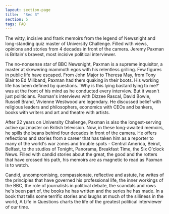 ```yaml
---
layout: section-page
title:  "Sec 3"
section: 5
tags: FAQ
---
```


The witty, incisive and frank memoirs from the legend of Newsnight and long-standing quiz master of University Challenge. Filled with views, opinions and stories from 4 decades in front of the camera. Jeremy Paxman is Britain's bravest, most incisive political interviewer. 


The no-nonsense star of BBC Newsnight, Paxman is a supreme inquisitor, a master at skewering mammoth egos with his relentless grilling. Few figures in public life have escaped. From John Major to Theresa May, from Tony Blair to Ed Miliband, Paxman had them quaking in their boots. His working life has been defined by questions. 'Why is this lying bastard lying to me?' was at the front of his mind as he conducted every interview. But it wasn't just politicians. Paxman's interviews with Dizzee Rascal, David Bowie, Russell Brand, Vivienne Westwood are legendary. He discussed belief with religious leaders and philosophers, economics with CEOs and bankers, books with writers and art and theatre with artists. 

After 22 years on University Challenge, Paxman is also the longest-serving active quizmaster on British television. Now, in these long-awaited memoirs, he spills the beans behind four decades in front of the camera. He offers reflections and stories from a career that has taken him as a reporter to many of the world's war zones and trouble spots - Central America, Beirut, Belfast, to the studios of Tonight, Panorama, Breakfast Time, the Six O'clock News. Filled with candid stories about the great, the good and the rotters that have crossed his path, his memoirs are as magnetic to read as Paxman is to watch. 

Candid, uncompromising, compassionate, reflective and astute, he writes of the principles that have governed his professional life, the inner workings of the BBC, the role of journalists in political debate, the scandals and rows he's been part of, the books he has written and the series he has made. In a book that tells some terrific stories and laughs at much of the silliness in the world, A Life in Questions charts the life of the greatest political interviewer of our time.